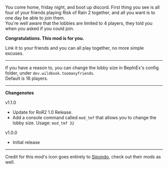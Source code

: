 You come home, friday night, and boot up discord. First thing you see is all four of your friends playing Risk of Rain 2 together, and all you want is to one day be able to join them.  
You're well aware that the lobbies are limited to 4 players, they told you when you asked if you could join.

**Congratulations. This mod is for you.**

Link it to your friends and you can all play together, no more simple excuses.

----

If you have a reason to, you can change the lobby size in BepInEx's config folder, under `dev.wildbook.toomanyfriends`.  
Default is 16 players.

----
**Changenotes**

v1.1.0

  - Update for RoR2 1.0 Release.
  - Add a console command called `mod_tmf` that allows you to change the lobby size. Usage: `mod_tmf 32`

v1.0.0

  - Initial release

----

Credit for this mod's icon goes entirely to [Sipondo](https://thunderstore.io/package/Sipondo/), check out their mods as well.